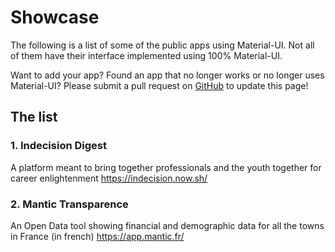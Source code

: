 # Showcase

The following is a list of some of the public apps using Material-UI. Not all of them have their interface implemented using 100% Material-UI.

Want to add your app? Found an app that no longer works or no longer uses Material-UI? Please submit a pull request on [GitHub](https://github.com/callemall/material-ui) to update this page!

## The list

### 1. Indecision Digest
 A platform meant to bring together professionals and the youth together for career enlightenment
 https://indecision.now.sh/

### 2. Mantic Transparence
 An Open Data tool showing financial and demographic data for all the towns in France (in french)
 https://app.mantic.fr/
